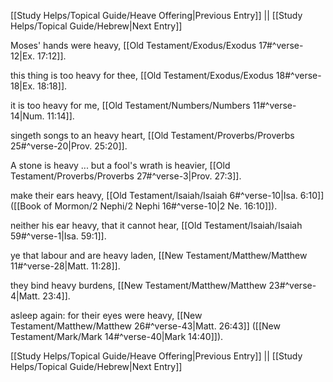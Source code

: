 [[Study Helps/Topical Guide/Heave Offering|Previous Entry]]  ||  [[Study Helps/Topical Guide/Hebrew|Next Entry]]

 Moses' hands were heavy, [[Old Testament/Exodus/Exodus 17#^verse-12|Ex. 17:12]].

 this thing is too heavy for thee, [[Old Testament/Exodus/Exodus 18#^verse-18|Ex. 18:18]].

 it is too heavy for me, [[Old Testament/Numbers/Numbers 11#^verse-14|Num. 11:14]].

 singeth songs to an heavy heart, [[Old Testament/Proverbs/Proverbs 25#^verse-20|Prov. 25:20]].

 A stone is heavy ... but a fool's wrath is heavier, [[Old Testament/Proverbs/Proverbs 27#^verse-3|Prov. 27:3]].

 make their ears heavy, [[Old Testament/Isaiah/Isaiah 6#^verse-10|Isa. 6:10]] ([[Book of Mormon/2 Nephi/2 Nephi 16#^verse-10|2 Ne. 16:10]]).

 neither his ear heavy, that it cannot hear, [[Old Testament/Isaiah/Isaiah 59#^verse-1|Isa. 59:1]].

 ye that labour and are heavy laden, [[New Testament/Matthew/Matthew 11#^verse-28|Matt. 11:28]].

 they bind heavy burdens, [[New Testament/Matthew/Matthew 23#^verse-4|Matt. 23:4]].

 asleep again: for their eyes were heavy, [[New Testament/Matthew/Matthew 26#^verse-43|Matt. 26:43]] ([[New Testament/Mark/Mark 14#^verse-40|Mark 14:40]]).

[[Study Helps/Topical Guide/Heave Offering|Previous Entry]]  ||  [[Study Helps/Topical Guide/Hebrew|Next Entry]]